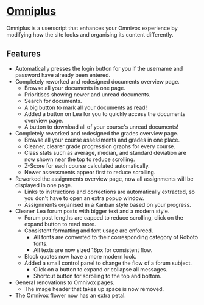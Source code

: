 # [Omniplus](https://adntaha.github.io/Omniplus/omniplus.user.js)

Omniplus is a userscript that enhances your Omnivox experience by modifying how the site looks and organising its content differently.

## Features

- Automatically presses the login button for you if the username and password have already been entered.
- Completely reworked and redesigned documents overview page.
  - Browse all your documents in one page.
  - Prioritises showing newer and unread documents.
  - Search for documents.
  - A big button to mark all your documents as read!
  - Added a button on Lea for you to quickly access the documents overview page.
  - A button to download all of your course's unread documents!
- Completely reworked and redesigned the grades overview page.
  - Browse all your course assessments and grades in one place.
  - Cleaner, clearer grade progression graphs for every course.
  - Class stats such as average, median, and standard deviation are now shown near the top to reduce scrolling.
  - Z-Score for each course calculated automatically.
  - Newer assessments appear first to reduce scrolling.
- Reworked the assignments overview page, now all assignments will be displayed in one page.
  - Links to instructions and corrections are automatically extracted, so you don't have to open an extra popup window.
  - Assignments organised in a Kanban style based on your progress.
- Cleaner Lea forum posts with bigger text and a modern style.
  - Forum post lengths are capped to reduce scrolling, click on the expand button to read more.
  - Consistent formatting and font usage are enforced.
    - All fonts are converted to their corresponding category of Roboto fonts.
    - All texts are now sized 16px for consistent flow.
  - Block quotes now have a more modern look.
  - Added a small control panel to change the flow of a forum subject.
    - Click on a button to expand or collapse all messages.
    - Shortcut button for scrolling to the top and bottom.
- General renovations to Omnivox pages.
  - The image header that takes up space is now removed.
- The Omnivox flower now has an extra petal.
